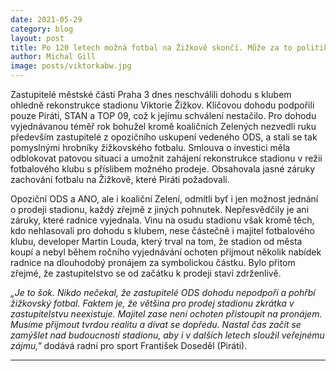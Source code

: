 ```yaml
---
date: 2021-05-29
category: blog
layout: post
title: Po 120 letech možná fotbal na Žižkově skončí. Může za to politikaření ODS a neochota majitele klubu smířit se s pronájmem.
author: Michal Gill
image: posts/viktorkabw.jpg
---
```


Zastupitelé městské části Praha 3 dnes neschválili dohodu s klubem ohledně rekonstrukce stadionu Viktorie Žižkov. Klíčovou dohodu podpořili pouze Piráti, STAN a TOP 09, což k jejímu schválení nestačilo. Pro dohodu vyjednávanou téměř rok bohužel kromě koaličních Zelených nezvedli ruku především zastupitelé z opozičního uskupení vedeného ODS, a stali se tak pomyslnými hrobníky žižkovského fotbalu. Smlouva o investici měla odblokovat patovou situaci a umožnit zahájení rekonstrukce stadionu v režii fotbalového klubu s příslibem možného prodeje. Obsahovala jasné záruky zachování fotbalu na Žižkově, které Piráti požadovali. 

Opoziční ODS a ANO, ale i koaliční Zelení, odmítli byť i jen možnost jednání o prodeji stadionu, každý zřejmě z jiných pohnutek. Nepřesvědčily je ani záruky, které radnice vyjednala. Vinu na osudu stadionu však kromě těch, kdo nehlasovali pro dohodu s klubem, nese částečně i majitel fotbalového klubu, developer Martin Louda, který trval na tom, že stadion od města koupí a nebyl během ročního vyjednávání ochoten přijmout několik nabídek radnice na dlouhodobý pronájem za symbolickou částku. Bylo přitom zřejmé, že zastupitelstvo se od začátku k prodeji staví zdrženlivě. 

*„Je to šok. Nikdo nečekal, že zastupitelé ODS dohodu nepodpoří a pohřbí žižkovský fotbal. Faktem je, že většina pro prodej stadionu zkrátka v zastupitelstvu neexistuje. Majitel zase není ochoten přistoupit na pronájem. Musíme přijmout tvrdou realitu a dívat se dopředu. Nastal čas začít se zamýšlet nad budoucností stadionu, aby i v dalších letech sloužil veřejnému zájmu,"* dodává radní pro sport František Doseděl (Piráti). 

- - -
